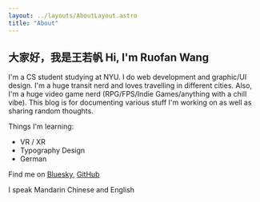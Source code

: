 ```yaml
---
layout: ../layouts/AboutLayout.astro
title: "About"
---
```


## 大家好，我是王若帆 Hi, I'm Ruofan Wang

I'm a CS student studying at NYU. I do web development and graphic/UI design. I'm a huge transit nerd and loves travelling in different cities. Also, I'm a huge video game nerd (RPG/FPS/Indie Games/anything with a chill vibe). This blog is for documenting various stuff I'm working on as well as sharing random thoughts.

Things I'm learning:

- VR / XR
- Typography Design
- German

Find me on [Bluesky](https://bsky.app/profile/leow.io), [GitHub](https://github.com/ImPrankster)

I speak Mandarin Chinese and English
